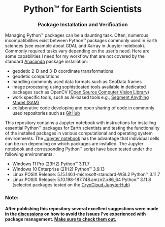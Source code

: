# <div align="center">Python™ for Earth Scientists</div> 
### <div align="center">Package Installation and Verification</div>

Managing Python™ packages can be a daunting task. Often, numerous incompatibilities exist between Python™ packages commonly used in Earth sciences (see example about GDAL and Xarray in Jupyter notebook). Commonly required tasks vary depending on the user's need. Here are some capabilities I need for my workflow that are not covered by the standard [Anaconda](https://www.anaconda.com/) package installation:  
* geodetic 2-D and 3-D coordinate transformations
* geodetic computations
* handling commonly used data formats such as GeoData frames
* image processing using sophisticated tools available in dedicated packages such as OpenCV ([Open Source Computer Vision Library](https://opencv.org/))
* work specific tools, such as AI-based tools e.g., [Segment Anything Model (SAM)](https://github.com/facebookresearch/segment-anything)
* collaborative code developing and open sharing of code in commonly used repositories such as [GitHub](https://github.com/)
  
This repository contains a Jupyter notebook with instructions for installing essential Python™ packages for Earth scientists and testing the functionality of the installed packages in various computational and operating system environments. The [Jupyter notebook](https://github.com/mstudinger/Python-Test-Tools/blob/main/python_installation_instructions_and_verification.ipynb) has the advantage that individual cells can be run depending on which packages are installed. The Jupyter notebook and corresponding Python™ script have been tested under the following environments:  
* Windows 11 Pro (23H2)        Python™ 3.11.7
* Windows 10 Enterprise (21H2) Python™ 3.9.13
* Linux POSIX Release: 5.15.146.1-microsoft-standard-WSL2 Python™ 3.11.7
* Linux POSIX Release: 5.10.198-187.748.amzn2.x86_64 Python™ 3.11.8 (selected packages tested on the [CryoCloud JupyterHub](https://cryointhecloud.com))

### Note:   
**After publishing this repository several excellent suggestions were made in the [discussions](https://github.com/mstudinger/Python-Installation-for-Earth-Scientists/discussions) on how to avoid the issues I've experienced with package management. [Make sure to check them out.](https://github.com/mstudinger/Python-Installation-for-Earth-Scientists/discussions)**
